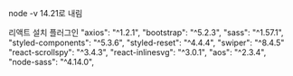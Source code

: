 node -v 14.21로 내림

리액트 설치 플러그인
    "axios": "^1.2.1",
    "bootstrap": "^5.2.3",
    "sass": "^1.57.1",
    "styled-components": "^5.3.6",
    "styled-reset": "^4.4.4",
    "swiper": "^8.4.5"
    "react-scrollspy": "^3.4.3",
    "react-inlinesvg": "^3.0.1",
    "aos": "^2.3.4",
    "node-sass": "^4.14.0",
